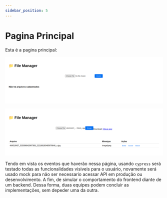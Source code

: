 ```yaml
---
sidebar_position: 5
---
```


# Pagina Principal

Esta é a pagina principal:

![Não há arquivos cadastrados](img/screenshot1.png "Sem arquivos")

![Foi feito o upload de uma imagem](img/screenshot2.png "Com um arquivo")

Tendo em vista os eventos que haverão nessa página, usando `cypress` será testado todas as funcionalidades visiveis para
o usuário, novamente será usado mock para não ser necessario acessar API em produção ou desenvolvimento. A fim, de simular
o comportamento do frontend diante de um backend. Dessa forma, duas equipes podem concluir as implementações, sem depeder uma
da outra.